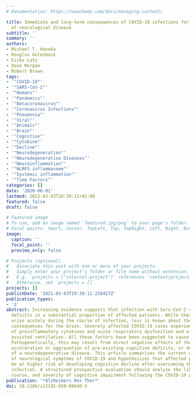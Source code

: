 ```yaml
---
# Documentation: https://wowchemy.com/docs/managing-content/

title: Immediate and long-term consequences of COVID-19 infections for the development
  of neurological disease
subtitle: ''
summary: ''
authors:
- Michael T. Heneka
- Douglas Golenbock
- Eicke Latz
- Dave Morgan
- Robert Brown
tags:
- '"COVID-19"'
- '"SARS-CoV-2"'
- '"Humans"'
- '"Pandemics"'
- '"Betacoronavirus"'
- '"Coronavirus Infections"'
- '"Pneumonia"'
- '"Viral"'
- '"Animals"'
- '"Brain"'
- '"Cognition"'
- '"Cytokine"'
- '"Decline"'
- '"Neurodegeneration"'
- '"Neurodegenerative Diseases"'
- '"Neuroinflammation"'
- '"NLRP3 inflammasome"'
- '"Systemic inflammation"'
- '"Time Factors"'
categories: []
date: '2020-06-01'
lastmod: 2021-03-03T20:39:11+01:00
featured: false
draft: false

# Featured image
# To use, add an image named `featured.jpg/png` to your page's folder.
# Focal points: Smart, Center, TopLeft, Top, TopRight, Left, Right, BottomLeft, Bottom, BottomRight.
image:
  caption: ''
  focal_point: ''
  preview_only: false

# Projects (optional).
#   Associate this post with one or more of your projects.
#   Simply enter your project's folder or file name without extension.
#   E.g. `projects = ["internal-project"]` references `content/project/deep-learning/index.md`.
#   Otherwise, set `projects = []`.
projects: []
publishDate: '2021-03-03T19:39:11.238427Z'
publication_types:
- '2'
abstract: Increasing evidence suggests that infection with Sars-CoV-2 causes neurological
  deficits in a substantial proportion of affected patients. While these symptoms
  arise acutely during the course of infection, less is known about the possible long-term
  consequences for the brain. Severely affected COVID-19 cases experience high levels
  of proinflammatory cytokines and acute respiratory dysfunction and often require
  assisted ventilation. All these factors have been suggested to cause cognitive decline.
  Pathogenetically, this may result from direct negative effects of the immune reaction,
  acceleration or aggravation of pre-existing cognitive deficits, or de novo induction
  of a neurodegenerative disease. This article summarizes the current understanding
  of neurological symptoms of COVID-19 and hypothesizes that affected patients may
  be at higher risk of developing cognitive decline after overcoming the primary COVID-19
  infection. A structured prospective evaluation should analyze the likelihood, time
  course, and severity of cognitive impairment following the COVID-19 pandemic.
publication: '*Alzheimers Res Ther*'
doi: 10.1186/s13195-020-00640-3
---
```

